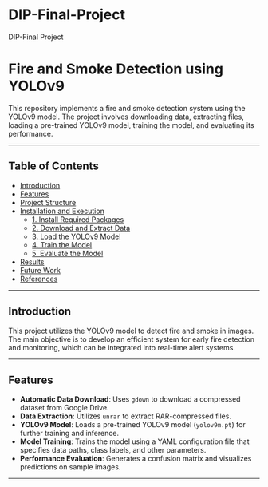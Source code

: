 # DIP-Final-Project
DIP-Final Project
# Fire and Smoke Detection using YOLOv9

This repository implements a fire and smoke detection system using the YOLOv9 model. The project involves downloading data, extracting files, loading a pre-trained YOLOv9 model, training the model, and evaluating its performance.

---

## Table of Contents
- [Introduction](#introduction)
- [Features](#features)
- [Project Structure](#project-structure)
- [Installation and Execution](#installation-and-execution)
  - [1. Install Required Packages](#1-install-required-packages)
  - [2. Download and Extract Data](#2-download-and-extract-data)
  - [3. Load the YOLOv9 Model](#3-load-the-yolov9-model)
  - [4. Train the Model](#4-train-the-model)
  - [5. Evaluate the Model](#5-evaluate-the-model)
- [Results](#results)
- [Future Work](#future-work)
- [References](#references)

---

## Introduction

This project utilizes the YOLOv9 model to detect fire and smoke in images. The main objective is to develop an efficient system for early fire detection and monitoring, which can be integrated into real-time alert systems.

---

## Features

- **Automatic Data Download**: Uses `gdown` to download a compressed dataset from Google Drive.
- **Data Extraction**: Utilizes `unrar` to extract RAR-compressed files.
- **YOLOv9 Model**: Loads a pre-trained YOLOv9 model (`yolov9m.pt`) for further training and inference.
- **Model Training**: Trains the model using a YAML configuration file that specifies data paths, class labels, and other parameters.
- **Performance Evaluation**: Generates a confusion matrix and visualizes predictions on sample images.

---

